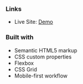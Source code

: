 
### Links

- Live Site: [Demo](https://advice-generator-ashen-alpha.vercel.app/)

### Built with

- Semantic HTML5 markup
- CSS custom properties
- Flexbox
- CSS Grid
- Mobile-first workflow
 
 